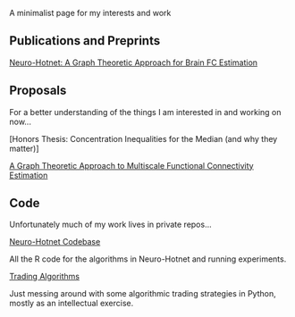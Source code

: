 <!-- ## Welcome to GitHub Pages

You can use the [editor on GitHub](https://github.com/ntung88/ntung.github.io/edit/gh-pages/index.md) to maintain and preview the content for your website in Markdown files.

Whenever you commit to this repository, GitHub Pages will run [Jekyll](https://jekyllrb.com/) to rebuild the pages in your site, from the content in your Markdown files.

### Markdown

Markdown is a lightweight and easy-to-use syntax for styling your writing. It includes conventions for

```markdown
Syntax highlighted code block

# Header 1
## Header 2
### Header 3

- Bulleted
- List

1. Numbered
2. List

**Bold** and _Italic_ and `Code` text

[Link](url) and ![Image](src)
```

For more details see [Basic writing and formatting syntax](https://docs.github.com/en/github/writing-on-github/getting-started-with-writing-and-formatting-on-github/basic-writing-and-formatting-syntax).

### Jekyll Themes

Your Pages site will use the layout and styles from the Jekyll theme you have selected in your [repository settings](https://github.com/ntung88/ntung.github.io/settings/pages). The name of this theme is saved in the Jekyll `_config.yml` configuration file.

### Support or Contact

Having trouble with Pages? Check out our [documentation](https://docs.github.com/categories/github-pages-basics/) or [contact support](https://support.github.com/contact) and we’ll help you sort it out. -->

A minimalist page for my interests and work

## Publications and Preprints
[Neuro-Hotnet: A Graph Theoretic Approach for Brain FC Estimation](https://arxiv.org/abs/2111.08118)

## Proposals
For a better understanding of the things I am interested in and working on now...

[Honors Thesis: Concentration Inequalities for the Median (and why they matter)]

[A Graph Theoretic Approach to Multiscale Functional Connectivity Estimation](https://github.com/ntung88/me/blob/gh-pages/Tung%2CNathan_ResearchProposal.pdf)

## Code
Unfortunately much of my work lives in private repos...

[Neuro-Hotnet Codebase](https://github.com/ntung88/NeuroHotnet)

All the R code for the algorithms in Neuro-Hotnet and running experiments.

[Trading Algorithms](https://github.com/ntung88/Trading_Algorithms)

Just messing around with some algorithmic trading strategies in Python, mostly as an intellectual exercise.
